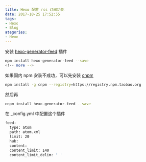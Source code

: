 ```yaml
---
title: Hexo 配置 rss 订阅功能
date: 2017-10-25 17:52:55
tags:
- Hexo
- Blog
ategories:
- Hexo
---
```


安装 [hexo-generator-feed](https://github.com/hexojs/hexo-generator-feed) 插件

```bash
npm install hexo-generator-feed --save
<!-- more -->
```

如果国内 npm 安装不成功，可以先安装 [cnpm](https://npm.taobao.org/)

```bash
npm install -g cnpm --registry=https://registry.npm.taobao.org
```

然后再

```bash
cnpm install hexo-generator-feed --save
```

在 _config.yml 中配置这个插件

```bash
feed:
  type: atom
  path: atom.xml
  limit: 20
  hub:
  content:
  content_limit: 140
  content_limit_delim: ' '
```
